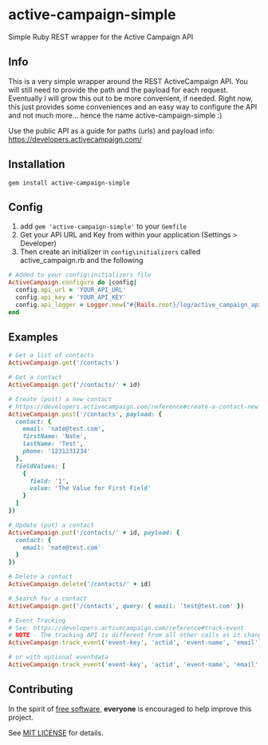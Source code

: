 # active-campaign-simple
Simple Ruby REST wrapper for the Active Campaign API


## <a name="info">Info</a>
This is a very simple wrapper around the REST ActiveCampaign API. You will still need to provide the path and the payload for each request. Eventually I will grow this out to be more convenient, if needed. Right now, this just provides some conveniences and an easy way to configure the API and not much more... hence the name active-campaign-simple :)

Use the public API as a guide for paths (urls) and payload info: https://developers.activecampaign.com/

## <a name="installation">Installation</a>
`gem install active-campaign-simple`

## <a name="setup">Config</a>
1. add `gem 'active-campaign-simple'` to your `Gemfile`
2. Get your API URL and Key from within your application (Settings > Developer)
3. Then create an initializer in `config\initializers` called active_campaign.rb and the following

```ruby
# Added to your config\initializers file
ActiveCampaign.configure do |config|
  config.api_url = 'YOUR_API_URL'
  config.api_key = 'YOUR_API_KEY'
  config.api_logger = Logger.new("#{Rails.root}/log/active_campaign_api.log") # optional logger file
end
```

## <a name="examples">Examples</a>

```ruby
# Get a list of contacts
ActiveCampaign.get('/contacts')

# Get a contact
ActiveCampaign.get('/contacts/' + id)

# Create (post) a new contact
# https://developers.activecampaign.com/reference#create-a-contact-new
ActiveCampaign.post('/contacts', payload: {
  contact: {
    email: 'nate@test.com',
    firstName: 'Nate',
    lastName: 'Test',
    phone: '1231231234'
  },
  fieldValues: [
    {
      field: '1',
      value: 'The Value for First Field'
    }
  ]
})

# Update (put) a contact
ActiveCampaign.put('/contacts/' + id, payload: {
  contact: {
    email: 'nate@test.com'
  }
})

# Delete a contact
ActiveCampaign.delete('/contacts/' + id)

# Search for a contact
ActiveCampaign.get('/contacts', query: { email: 'test@test.com' })

# Event Tracking
# See: https://developers.activecampaign.com/reference#track-event
# NOTE - The tracking API is different from all other calls as it changes the arguments a little to simplify.
ActiveCampaign.track_event('event-key', 'actid', 'event-name', 'email')

# or with optional eventdata
ActiveCampaign.track_event('event-key', 'actid', 'event-name', 'email', 'eventdata')
```

## <a name="contributing">Contributing</a>
In the spirit of [free software](http://www.fsf.org/licensing/essays/free-sw.html), **everyone** is encouraged to help improve this project.

See [MIT LICENSE](https://github.com/nateleavitt/active-campaign-simple/blob/master/LICENSE.md) for details.